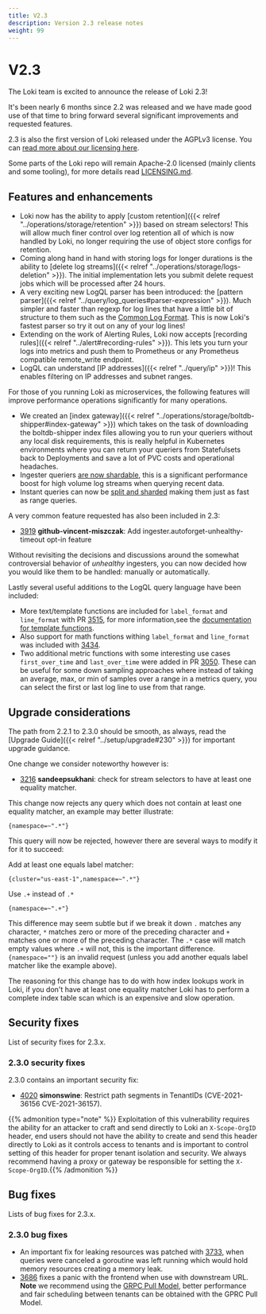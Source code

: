 ```yaml
---
title: V2.3
description: Version 2.3 release notes
weight: 99
---
```


# V2.3

The Loki team is excited to announce the release of Loki 2.3! 

It's been nearly 6 months since 2.2 was released and we have made good use of that time to bring forward several significant improvements and requested features.

2.3 is also the first version of Loki released under the AGPLv3 license. You can [read more about our licensing here](/licensing/).

Some parts of the Loki repo will remain Apache-2.0 licensed (mainly clients and some tooling), for more details read [LICENSING.md](https://github.com/agardiman/loki/blob/main/LICENSING.md).

## Features and enhancements

* Loki now has the ability to apply [custom retention]({{< relref "../operations/storage/retention" >}}) based on stream selectors! This will allow much finer control over log retention all of which is now handled by Loki, no longer requiring the use of object store configs for retention.
* Coming along hand in hand with storing logs for longer durations is the ability to [delete log streams]({{< relref "../operations/storage/logs-deletion" >}}). The initial implementation lets you submit delete request jobs which will be processed after 24 hours.
* A very exciting new LogQL parser has been introduced: the [pattern parser]({{< relref "../query/log_queries#parser-expression" >}}). Much simpler and faster than regexp for log lines that have a little bit of structure to them such as the [Common Log Format](https://en.wikipedia.org/wiki/Common_Log_Format). This is now Loki's fastest parser so try it out on any of your log lines!
* Extending on the work of Alerting Rules, Loki now accepts [recording rules]({{< relref "../alert#recording-rules" >}}). This lets you turn your logs into metrics and push them to Prometheus or any Prometheus compatible remote_write endpoint.
* LogQL can understand [IP addresses]({{< relref "../query/ip" >}})! This enables filtering on IP addresses and subnet ranges.

For those of you running Loki as microservices, the following features will improve performance operations significantly for many operations.

* We created an [index gateway]({{< relref "../operations/storage/boltdb-shipper#index-gateway" >}}) which takes on the task of downloading the boltdb-shipper index files allowing you to run your queriers without any local disk requirements, this is really helpful in Kubernetes environments where you can return your queriers from Statefulsets back to Deployments and save a lot of PVC costs and operational headaches.
* Ingester queriers [are now shardable](https://github.com/agardiman/loki/pull/3852), this is a significant performance boost for high volume log streams when querying recent data. 
* Instant queries can now be [split and sharded](https://github.com/agardiman/loki/pull/3984) making them just as fast as range queries.

A very common feature requested has also been included in 2.3:

* [3919](https://github.com/agardiman/loki/pull/3919) **github-vincent-miszczak**: Add ingester.autoforget-unhealthy-timeout opt-in feature

Without revisiting the decisions and discussions around the somewhat controversial behavior of _unhealthy_ ingesters, you can now decided how you would like them to be handled: manually or automatically.

Lastly several useful additions to the LogQL query language have been included:

* More text/template functions are included for `label_format` and `line_format` with PR [3515](https://github.com/agardiman/loki/pull/3515), for more information,see the [documentation for template functions](/docs/loki/<LOKI_VERSION>/logql/template_functions/).
* Also support for math functions withing `label_format` and `line_format` was included with [3434](https://github.com/agardiman/loki/pull/3434).
* Two additional metric functions with some interesting use cases `first_over_time` and `last_over_time` were added in PR [3050](https://github.com/agardiman/loki/pull/3050). These can be useful for some down sampling approaches where instead of taking an average, max, or min of samples over a range in a metrics query, you can select the first or last log line to use from that range.

## Upgrade considerations

The path from 2.2.1 to 2.3.0 should be smooth, as always, read the [Upgrade Guide]({{< relref "../setup/upgrade#230" >}}) for important upgrade guidance.

One change we consider noteworthy however is:

* [3216](https://github.com/agardiman/loki/pull/3216) **sandeepsukhani**: check for stream selectors to have at least one equality matcher.

This change now rejects any query which does not contain at least one equality matcher, an example may better illustrate:

`{namespace=~".*"}`

This query will now be rejected, however there are several ways to modify it for it to succeed:

Add at least one equals label matcher:

`{cluster="us-east-1",namespace=~".*"}`

Use `.+` instead of `.*`

`{namespace=~".+"}`

This difference may seem subtle but if we break it down `.` matches any character, `*` matches zero or more of the preceding character and `+` matches one or more of the preceding character. The `.*` case will match empty values where `.+` will not, this is the important difference. `{namespace=""}` is an invalid request (unless you add another equals label matcher like the example above).

The reasoning for this change has to do with how index lookups work in Loki, if you don't have at least one equality matcher Loki has to perform a complete index table scan which is an expensive and slow operation.



## Security fixes

List of security fixes for 2.3.x.

### 2.3.0 security fixes

2.3.0 contains an important security fix:

* [4020](https://github.com/agardiman/loki/pull/4020) **simonswine**: Restrict path segments in TenantIDs (CVE-2021-36156 CVE-2021-36157).

{{% admonition type="note" %}}
Exploitation of this vulnerability requires the ability for an attacker to craft and send directly to Loki an `X-Scope-OrgID` header, end users should not have the ability to create and send this header directly to Loki as it controls access to tenants and is important to control setting of this header for proper tenant isolation and security. We always recommend having a proxy or gateway be responsible for setting the `X-Scope-OrgID`.{{% /admonition %}}

## Bug fixes

Lists of bug fixes for 2.3.x.

### 2.3.0 bug fixes

* An important fix for leaking resources was patched with [3733](https://github.com/agardiman/loki/pull/3733), when queries were canceled a goroutine was left running which would hold memory resources creating a memory leak.
* [3686](https://github.com/agardiman/loki/pull/3686) fixes a panic with the frontend when use with downstream URL. **Note** we recommend using the [GRPC Pull Model](/docs/loki/<LOKI_VERSION>/configuration/query-frontend/#grpc-mode-pull-model), better performance and fair scheduling between tenants can be obtained with the GPRC Pull Model.

